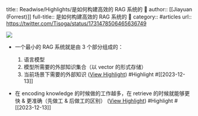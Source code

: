 title:: Readwise/Highlights/是如何构建高效的 RAG 系统的 🔎
author:: [[Jiayuan (Forrest)]]
full-title:: 是如何构建高效的 RAG 系统的 🔎
category:: #articles
url:: https://twitter.com/Tisoga/status/1731478506465636749

![](https://pbs.twimg.com/profile_images/1578459356500152321/7qWD4yJO_normal.jpg)

- 一个最小的 RAG 系统就是由 3 个部分组成的：
  
  1. 语言模型  
  2. 模型所需要的外部知识集合（以 vector 的形式存储）  
  3. 当前场景下需要的外部知识 ([View Highlight](https://read.readwise.io/read/01hhgrtdqsaf7cqr52rpj4txma)) #Highlight #[[2023-12-13]]
- 在 encoding knowledge 的时候做的工作越多，在 retrieve 的时候就能够更快 & 更准确（先做工 & 后做工的区别） ([View Highlight](https://read.readwise.io/read/01hhgrv5etsqmgbm0bs2yrhz9h)) #Highlight #[[2023-12-13]]